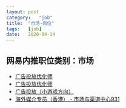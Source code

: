```yaml
---
layout:	post
category:	"job"
title:	"市场-岗位"
tags:	[job]
date:	2020-04-14
---
```

## 网易内推职位类别：市场
- [广告投放优化师](http://mobile.bole.netease.com/bole/boleDetail?id=16480&employeeId=346f03c3cda5f04c&key=all)
- [广告投放优化师](http://mobile.bole.netease.com/bole/boleDetail?id=16480&employeeId=346f03c3cda5f04c&key=all)
- [广告投放（小游戏方向）](http://mobile.bole.netease.com/bole/boleDetail?id=19820&employeeId=346f03c3cda5f04c&key=all)
- [海外媒介专员（香港） - 市场与渠道中心931](http://mobile.bole.netease.com/bole/boleDetail?id=16853&employeeId=346f03c3cda5f04c&key=all)
